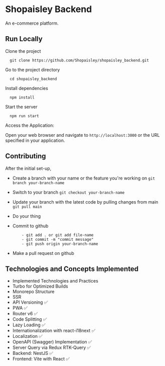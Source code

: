 
# Shopaisley Backend

An e-commerce platform.




## Run Locally

Clone the project

```
  git clone https://github.com/Shopaisley/shopaisley_backend.git
```

Go to the project directory

```
  cd shopaisley_backend
```

Install dependencies

```
  npm install
```

Start the server

```
  npm run start
```

Access the Application:

   Open your web browser and navigate to `http://localhost:3000` or the URL specified in your application.


## Contributing

After the initial set-up,

- Create a branch with your name or the feature you're working on ```git branch your-branch-name```

- Switch to your branch ```git checkout your-branch-name```

- Update your branch with the latest code by pulling changes from main  ```git pull main```

- Do your thing

- Commit to github
    ```
        - git add . or git add file-name
        - git commit -m "commit message"
        - git push origin your-branch-name
    ```

- Make a pull request on github

## Technologies and Concepts Implemented
- Implemented Technologies and Practices
- Turbo for Optimized Builds 
- Monorepo Structure 
- SSR 
- API Versioning ✅
- PWA ✅
- Router v6 ✅
- Code Splitting ✅
- Lazy Loading ✅
- Internationalization with react-i18next ✅
- Localization ✅
- OpenAPI (Swagger) Implementation ✅
- Server Query via Redux RTK-Query ✅
- Backend: NestJS ✅
- Frontend: Vite with React ✅
